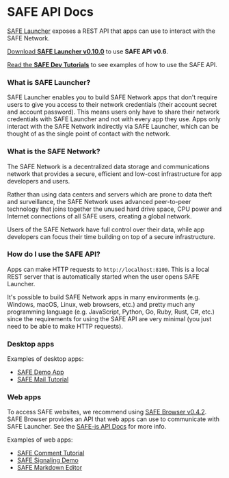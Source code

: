 # SAFE API Docs

[SAFE Launcher](https://maidsafe.readme.io/docs/launcher) exposes a REST API that apps can use to interact with the SAFE Network.

[Download **SAFE Launcher v0.10.0**](https://github.com/maidsafe/safe_launcher/releases/tag/0.10.0) to use **SAFE API v0.6**.

[Read the **SAFE Dev Tutorials**](https://tutorials.safedev.org/) to see examples of how to use the SAFE API.

### What is SAFE Launcher?

SAFE Launcher enables you to build SAFE Network apps that don't require users to give you access to their network credentials (their account secret and account password). This means users only have to share their network credentials with SAFE Launcher and not with every app they use. Apps only interact with the SAFE Network indirectly via SAFE Launcher, which can be thought of as the single point of contact with the network.

### What is the SAFE Network?

The SAFE Network is a decentralized data storage and communications network that provides a secure, efficient and low-cost infrastructure for app developers and users.

Rather than using data centers and servers which are prone to data theft and surveillance, the SAFE Network uses advanced peer-to-peer technology that joins together the unused hard drive space, CPU power and Internet connections of all SAFE users, creating a global network.

Users of the SAFE Network have full control over their data, while app developers can focus their time building on top of a secure infrastructure.

### How do I use the SAFE API?

Apps can make HTTP requests to `http://localhost:8100`. This is a local REST server that is automatically started when the user opens SAFE Launcher.

It's possible to build SAFE Network apps in many environments (e.g. Windows, macOS, Linux, web browsers, etc.) and pretty much any programming language (e.g. JavaScript, Python, Go, Ruby, Rust, C#, etc.) since the requirements for using the SAFE API are very minimal (you just need to be able to make HTTP requests).

### Desktop apps

Examples of desktop apps:

* [SAFE Demo App](https://github.com/maidsafe/safe_examples/tree/master/demo_app)
* [SAFE Mail Tutorial](https://tutorials.safedev.org/email-app/)

### Web apps

To access SAFE websites, we recommend using [SAFE Browser v0.4.2](https://github.com/joshuef/beaker/releases/tag/v0.4.2). SAFE Browser provides an API that web apps can use to communicate with SAFE Launcher. See the [SAFE-js API Docs](https://github.com/joshuef/safe-js#api) for more info.

Examples of web apps:

* [SAFE Comment Tutorial](https://tutorials.safedev.org/website-with-comments/)
* [SAFE Signaling Demo](https://tutorials.safedev.org/webrtc-video-chat-app/)
* [SAFE Markdown Editor](https://tutorials.safedev.org/markdown-editor/)
